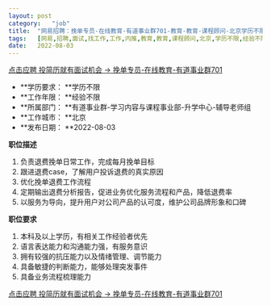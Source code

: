 ```yaml
---
layout:	post
category:	"job"
title:	"网易招聘：挽单专员-在线教育-有道事业群701-教育-教育-课程顾问-北京学历不限经验不限"
tags:	[网易,招聘,面试,找工作,工作,内推,教育,教育,课程顾问,北京,学历不限,经验不限]
date:	2022-08-03
---
```


[点击应聘 投简历就有面试机会 -> 挽单专员-在线教育-有道事业群701](http://mobile.bole.netease.com/bole/boleDetail?id=41938&employeeId=346f03c3cda5f04c&key=all)



- **学历要求： **学历不限
- **工作年限： **经验不限
- **所属部门： **有道事业群-学习内容与课程事业部-升学中心-辅导老师组
- **工作城市： **北京
- **发布日期： **2022-08-03



**职位描述**
1. 负责退费挽单日常工作，完成每月挽单目标
2. 跟进退费case，了解用户投诉退费的真实原因
3. 优化挽单退费工作流程
4. 定期输出退费分析报告，促进业务优化服务流程和产品，降低退费率
5. 以服务为导向，提升用户对公司产品的认可度，维护公司品牌形象和口碑




**职位要求**
1. 本科及以上学历，有相关工作经验者优先
2. 语言表达能力和沟通能力强，有服务意识
3. 拥有较强的抗压能力以及情绪管理、调节能力
4. 具备敏捷的判断能力，能够处理突发事件
5. 具备业务流程梳理能力




[点击应聘 投简历就有面试机会 -> 挽单专员-在线教育-有道事业群701](http://mobile.bole.netease.com/bole/boleDetail?id=41938&employeeId=346f03c3cda5f04c&key=all)